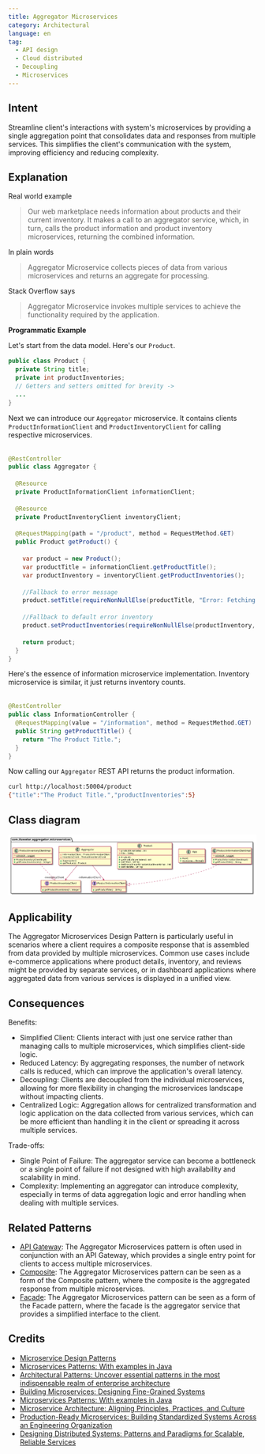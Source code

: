 ```yaml
---
title: Aggregator Microservices
category: Architectural
language: en
tag:
  - API design
  - Cloud distributed
  - Decoupling
  - Microservices
---
```


## Intent

Streamline client's interactions with system's microservices by providing a single aggregation point that consolidates
data and responses from multiple services. This simplifies the client's communication with the system, improving
efficiency and reducing complexity.

## Explanation

Real world example

> Our web marketplace needs information about products and their current inventory. It makes a call to an aggregator
> service, which, in turn, calls the product information and product inventory microservices, returning the combined
> information.

In plain words

> Aggregator Microservice collects pieces of data from various microservices and returns an aggregate for processing.

Stack Overflow says

> Aggregator Microservice invokes multiple services to achieve the functionality required by the application.

**Programmatic Example**

Let's start from the data model. Here's our `Product`.

```java
public class Product {
  private String title;
  private int productInventories;
  // Getters and setters omitted for brevity ->
  ...
}
```

Next we can introduce our `Aggregator` microservice. It contains clients `ProductInformationClient` and
`ProductInventoryClient` for calling respective microservices.

```java

@RestController
public class Aggregator {

  @Resource
  private ProductInformationClient informationClient;

  @Resource
  private ProductInventoryClient inventoryClient;

  @RequestMapping(path = "/product", method = RequestMethod.GET)
  public Product getProduct() {

    var product = new Product();
    var productTitle = informationClient.getProductTitle();
    var productInventory = inventoryClient.getProductInventories();

    //Fallback to error message
    product.setTitle(requireNonNullElse(productTitle, "Error: Fetching Product Title Failed"));

    //Fallback to default error inventory
    product.setProductInventories(requireNonNullElse(productInventory, -1));

    return product;
  }
}
```

Here's the essence of information microservice implementation. Inventory microservice is similar, it just returns
inventory counts.

```java

@RestController
public class InformationController {
  @RequestMapping(value = "/information", method = RequestMethod.GET)
  public String getProductTitle() {
    return "The Product Title.";
  }
}
```

Now calling our `Aggregator` REST API returns the product information.

```bash
curl http://localhost:50004/product
{"title":"The Product Title.","productInventories":5}
```

## Class diagram

![Class diagram of the Aggregator Microservices Pattern](./aggregator-service/etc/aggregator-service.png "Aggregator Microservice")

## Applicability

The Aggregator Microservices Design Pattern is particularly useful in scenarios where a client requires a composite
response that is assembled from data provided by multiple microservices. Common use cases include e-commerce
applications where product details, inventory, and reviews might be provided by separate services, or in dashboard
applications where aggregated data from various services is displayed in a unified view.

## Consequences

Benefits:

* Simplified Client: Clients interact with just one service rather than managing calls to multiple microservices, which
  simplifies client-side logic.
* Reduced Latency: By aggregating responses, the number of network calls is reduced, which can improve the application's
  overall latency.
* Decoupling: Clients are decoupled from the individual microservices, allowing for more flexibility in changing the
  microservices landscape without impacting clients.
* Centralized Logic: Aggregation allows for centralized transformation and logic application on the data collected from
  various services, which can be more efficient than handling it in the client or spreading it across multiple services.

Trade-offs:

* Single Point of Failure: The aggregator service can become a bottleneck or a single point of failure if not designed
  with high availability and scalability in mind.
* Complexity: Implementing an aggregator can introduce complexity, especially in terms of data aggregation logic and
  error handling when dealing with multiple services.

## Related Patterns

* [API Gateway](https://java-design-patterns.com/patterns/api-gateway/): The Aggregator Microservices pattern is often
  used in conjunction with an API Gateway, which provides a single entry point for clients to access multiple
  microservices.
* [Composite](https://java-design-patterns.com/patterns/composite/): The Aggregator Microservices pattern can be seen as
  a form of the Composite pattern, where the composite is the aggregated response from multiple microservices.
* [Facade](https://java-design-patterns.com/patterns/facade/): The Aggregator Microservices pattern can be seen as a
  form of the Facade pattern, where the facade is the aggregator service that provides a simplified interface to the
  client.

## Credits

* [Microservice Design Patterns](http://web.archive.org/web/20190705163602/http://blog.arungupta.me/microservice-design-patterns/)
* [Microservices Patterns: With examples in Java](https://www.amazon.com/gp/product/1617294543/ref=as_li_qf_asin_il_tl?ie=UTF8&tag=javadesignpat-20&creative=9325&linkCode=as2&creativeASIN=1617294543&linkId=8b4e570267bc5fb8b8189917b461dc60)
* [Architectural Patterns: Uncover essential patterns in the most indispensable realm of enterprise architecture](https://www.amazon.com/gp/product/B077T7V8RC/ref=as_li_qf_asin_il_tl?ie=UTF8&tag=javadesignpat-20&creative=9325&linkCode=as2&creativeASIN=B077T7V8RC&linkId=c34d204bfe1b277914b420189f09c1a4)
* [Building Microservices: Designing Fine-Grained Systems](https://amzn.to/43aGpSR)
* [Microservices Patterns: With examples in Java](https://amzn.to/4a5LHkP)
* [Microservice Architecture: Aligning Principles, Practices, and Culture](https://amzn.to/3T9jZNi)
* [Production-Ready Microservices: Building Standardized Systems Across an Engineering Organization](https://amzn.to/4a0Vk4c)
* [Designing Distributed Systems: Patterns and Paradigms for Scalable, Reliable Services](https://amzn.to/3T9g9Uj)
